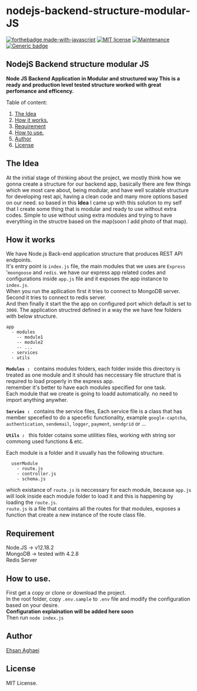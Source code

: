 # nodejs-backend-structure-modular-JS  
[![forthebadge made-with-javascript](http://ForTheBadge.com/images/badges/made-with-javascript.svg)](https://www.javascript.com/)
[![MIT license](https://img.shields.io/badge/License-MIT-blue.svg)](https://lbesson.mit-license.org/)
[![Maintenance](https://img.shields.io/badge/Maintained%3F-yes-green.svg)](https://github.com/ehsanagh/nodejs-backend-structure-modular-JS/graphs/commit-activity)
[![Generic badge](https://img.shields.io/badge/Author-EhsanAghaei-<COLOR>.svg)](mailto:ehsan.aghaeii@gmail.com)
## NodejS Backend structure modular JS
**Node JS Backend Application in Modular and structured way
This is a ready and production level tested structure worked with great perfomance and efficency.**

Table of content:
1. [The Idea](#the-idea)
2. [How it works.](#how-it-works)
3. [Requirement](#requirement)
4. [How to use.](#how-to-use)
5. [Author](#Author)
6. [License](#License)

## <a name="the-idea">The Idea</a>
  At the initial stage of thinking about the project, we mostly think how we gonna create a structure for our backend app,
basically there are few things which we most care about, being modular, and have well scalable structure for developing rest api, having a clean code and many more options based on our need.
so based in this **Idea** I came up with this solution to my self that I create some thing that is modular and ready to use without extra codes.
Simple to use without using extra modules and trying to have everything in the structre based on the map(soon I add photo of that map).



## <a name="how-it-works">How it works</a>
  We have Node.js Back-end application structure that produces REST API endpoints.  
  It's entry point is `index.js` file, the main modules that we uses are `Express` '`moongoose` and `redis`.
  we have our express app related codes and configurations inside `app.js` file and it exposes the app instance to `index.js`.  
  When you run the apllication first it tries to connect to MongoDB server.  
  Second it tries to connect to redis server.  
  And then finally it start the the app on configured port which default is set to `3000`.
  The application structred defined in a way the we have few folders with below structure.
  ```
  app  
    - modules
      -- module1
      -- module2
      -- ...  
    - services  
    - utils  
  ```
  **`Modules : `** contains modules folders, each folder inside this directory is treated as one module and it should has neccessary file structure that is required to load properly in the express app.  
  remember it's better to have each modules specified for one task.   
  Each module that we create is going to loadd automatically. no need to import anything anywher. 
  

  **`Servies : `**  contains the service files, Each service file is a class that has member specefied to do a specefic functionality, example `google-captcha`, `authentication`, `sendemail`, `logger`, `payment`, `sendgrid` or ...   

  **`Utils : `** this folder cotains some utilities files, working with string sor commong used functions & etc.  

  Each module is a folder and it usually has the following structure.
  ```
    userModule
      - route.js
      - controller.js
      - schema.js
  ```
  which existance of `route.js` is neccessary for each module, because `app.js` will look inside each module folder to load it and this is happening by loading the `route.js`.  
  `route.js` is a file that contains all the routes for that modules, exposes a function that create a new instance of the route class file.  



## <a name="requirement">Requirement</a>
Node.JS -> v12.18.2  
MongoDB -> tested with 4.2.8  
Redis Server  

## <a name="how-to-use">How to use.</a>
First get a copy or clone or download the project.  
In the root folder, copy `.env.sample` to `.env` file and modify the configuration based on your desire.  
**Configuration explaination will be added here soon**  
Then run `node index.js`  

## <a name="author">Author</a>
  [Ehsan Aghaei](https://github.com/ehsanagh)

## <a name="license">License</a>
 MIT License.
